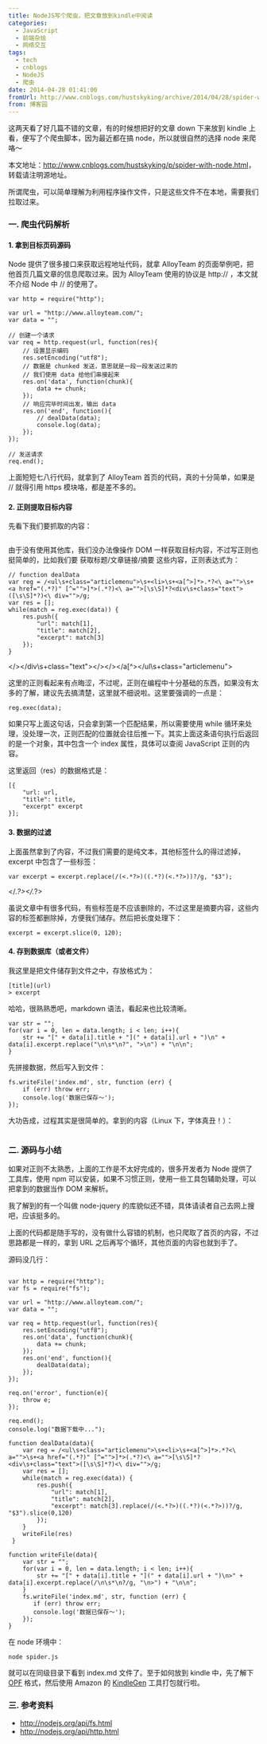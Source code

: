 ```yaml
---
title: NodeJS写个爬虫，把文章放到kindle中阅读
categories:
  - JavaScript
  - 前端杂烩
  - 网络交互
tags:
  - tech
  - cnblogs
  - NodeJS
  - 爬虫
date: 2014-04-28 01:41:00
fromUrl: http://www.cnblogs.com/hustskyking/archive/2014/04/28/spider-with-node.html
from: 博客园
---
```



<p>这两天看了好几篇不错的文章，有的时候想把好的文章 down 下来放到 kindle 上看，便写了个爬虫脚本，因为最近都在搞 node，所以就很自然的选择 node 来爬咯～</p>
<p>本文地址：<a href="http://www.cnblogs.com/hustskyking/p/spider-with-node.html">http://www.cnblogs.com/hustskyking/p/spider-with-node.html</a>，转载请注明源地址。</p>
<p>所谓爬虫，可以简单理解为利用程序操作文件，只是这些文件不在本地，需要我们拉取过来。</p>
<h3>一. 爬虫代码解析</h3>
<h4>1. 拿到目标页码源码</h4>
<p>Node 提供了很多接口来获取远程地址代码，就拿 AlloyTeam 的页面举例吧，把他首页几篇文章的信息爬取过来。因为 AlloyTeam 使用的协议是 http:// ，本文就不介绍 Node 中 // 的使用了。</p>

```
var http = require("http");

var url = "http://www.alloyteam.com/";
var data = "";

// 创建一个请求
var req = http.request(url, function(res){
    // 设置显示编码
    res.setEncoding("utf8");
    // 数据是 chunked 发送，意思就是一段一段发送过来的
    // 我们使用 data 给他们串接起来
    res.on('data', function(chunk){
        data += chunk;
    });
    // 响应完毕时间出发，输出 data
    res.on('end', function(){
        // dealData(data);
        console.log(data);
    });
});

// 发送请求
req.end();

```

<p>上面短短七八行代码，就拿到了 AlloyTeam 首页的代码，真的十分简单，如果是 // 就得引用 https 模块咯，都是差不多的。</p>
<h4>2. 正则提取目标内容</h4>
<p>先看下我们要抓取的内容：&nbsp;</p>
<p><img src="https://images.cnitblog.com/i/387325/201404/280127061279284.png" alt=""></p>
<p>由于没有使用其他库，我们没办法像操作 DOM 一样获取目标内容，不过写正则也挺简单的，比如我们要 获取标题/文章链接/摘要 这些内容，正则表达式为：</p>

```
// function dealData
var reg = /<ul\s+class="articlemenu">\s+<li>\s+<a[^>]*>.*?<\ a="">\s+<a href="(.*?)" [^="">]*>(.*?)<\ a="">[\s\S]*?<div\s+class="text">([\s\S]*?)<\ div="">/g;
var res = [];
while(match = reg.exec(data)) {
    res.push({
        "url": match[1],
        "title": match[2],
        "excerpt": match[3]
    });
}

```
</\></div\s+class="text"></\></a></\></a[^></li></ul\s+class="articlemenu">
<p>这里的正则看起来有点晦涩，不过呢，正则在编程中十分基础的东西，如果没有太多的了解，建议先去搞清楚，这里就不细说啦。这里要强调的一点是：</p>

```
reg.exec(data);

```

<p>如果只写上面这句话，只会拿到第一个匹配结果，所以需要使用 while 循环来处理，没处理一次，正则匹配的位置就会往后推一下。其实上面这条语句执行后返回的是一个对象，其中包含一个 index 属性，具体可以查阅 JavaScript 正则的内容。</p>
<p>这里返回（res）的数据格式是：</p>

```
[{
    "url: url,
    "title": title,
    "excerpt" excerpt
}];

```

<h4>3. 数据的过滤</h4>
<p>上面虽然拿到了内容，不过我们需要的是纯文本，其他标签什么的得过滤掉，excerpt 中包含了一些标签：</p>

```
var excerpt = excerpt.replace(/(<.*?>)((.*?)(<.*?>))?/g, "$3");

```
</.*?></.*?>
<p>虽说文章中有很多代码，有些标签是不应该删除的，不过这里是摘要内容，这些内容的标签都删除掉，方便我们储存。然后把长度处理下：</p>

```
excerpt = excerpt.slice(0, 120);

```

<h4>4. 存到数据库（或者文件）</h4>
<p>我这里是把文件储存到文件之中，存放格式为：</p>

```
[title](url)
> excerpt

```

<p>哈哈，很熟熟悉吧，markdown 语法，看起来也比较清晰。</p>

```
var str = "";
for(var i = 0, len = data.length; i < len; i++){
    str += "[" + data[i].title + "](" + data[i].url + ")\n" + data[i].excerpt.replace("\n\s*\n?", ">\n") + "\n\n";
}

```

<p>先拼接数据，然后写入到文件：</p>

```
fs.writeFile('index.md', str, function (err) {
    if (err) throw err;
    console.log('数据已保存～');
});

```

<p>大功告成，过程其实是很简单的。拿到的内容（Linux 下，字体真丑！）：</p>
<p><img src="https://images.cnitblog.com/i/387325/201404/280128134707391.png" alt=""></p>
<h3>二. 源码与小结</h3>
<p>如果对正则不太熟悉，上面的工作是不太好完成的，很多开发者为 Node 提供了工具库，使用 npm 可以安装，如果不习惯正则，使用一些工具包辅助处理，可以把拿到的数据当作 DOM 来解析。</p>
<p>我了解到的有一个叫做 node-jquery 的库貌似还不错，具体请读者自己去网上搜吧，应该挺多的。</p>
<p>上面的代码都是随手写的，没有做什么容错的机制，也只爬取了首页的内容，不过思路都是一样的，拿到 URL 之后再写个循环，其他页面的内容也就到手了。</p>
<p>源码没几行：</p>

```

var http = require("http");
var fs = require("fs");

var url = "http://www.alloyteam.com/";
var data = "";

var req = http.request(url, function(res){
    res.setEncoding("utf8");
    res.on('data', function(chunk){
        data += chunk;
    });
    res.on('end', function(){
        dealData(data);
    });
});

req.on('error', function(e){
    throw e;
});

req.end();
console.log("数据下载中...");

function dealData(data){
    var reg = /<ul\s+class="articlemenu">\s+<li>\s+<a[^>]*>.*?<\ a="">\s+<a href="(.*?)" [^="">]*>(.*?)<\ a="">[\s\S]*?<div\s+class="text">([\s\S]*?)<\ div="">/g;
    var res = [];
    while(match = reg.exec(data)) {
        res.push({
            "url": match[1],
            "title": match[2],
            "excerpt": match[3].replace(/(<.*?>)((.*?)(<.*?>))?/g, "$3").slice(0,120)
        });
    }
    writeFile(res)
 }

function writeFile(data){
    var str = "";
    for(var i = 0, len = data.length; i < len; i++){
        str += "[" + data[i].title + "](" + data[i].url + ")\n>" + data[i].excerpt.replace(/\n\s*\n?/g, "\n>") + "\n\n";
    }
    fs.writeFile('index.md', str, function (err) {
       if (err) throw err;
       console.log('数据已保存～');
    });
}
```
<p>在 node 环境中：</p>

```
node spider.js

```

<p>就可以在同级目录下看到 index.md 文件了。至于如何放到 kindle 中，先了解下 <a href="http://www.idpf.org/epub/20/spec/OPF_2.0.1_draft.htm" target="_blank">OPF</a> 格式，然后使用 Amazon 的 <a href="http://www.amazon.com/gp/feature.html?ie=UTF8<docId=1000765211" target="_blank">KindleGen</a> 工具打包就行啦。</p>
<h3>三. 参考资料</h3>
<ul>
<li><a href="http://nodejs.org/api/fs.html">http://nodejs.org/api/fs.html</a></li>
<li><a href="http://nodejs.org/api/http.html">http://nodejs.org/api/http.html</a></li>
</ul>

